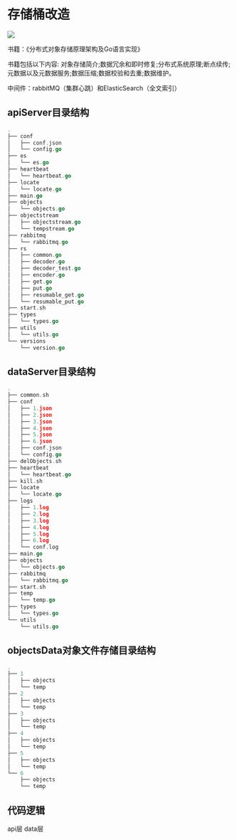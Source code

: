 # 存储桶改造
![](https://ling11.oss-cn-hangzhou.aliyuncs.com/1668134864706.png)

书籍：《分布式对象存储原理架构及Go语言实现》

书籍包括以下内容:
对象存储简介;数据冗余和即时修复;分布式系统原理;断点续传;元数据以及元数据服务;数据压缩;数据校验和去重;数据维护。

中间件：rabbitMQ（集群心跳）和ElasticSearch（全文索引）
## apiServer目录结构
```go
.
├── conf
│   ├── conf.json
│   └── config.go
├── es
│   └── es.go
├── heartbeat
│   └── heartbeat.go
├── locate
│   └── locate.go
├── main.go
├── objects
│   └── objects.go
├── objectstream
│   ├── objectstream.go
│   └── tempstream.go
├── rabbitmq
│   └── rabbitmq.go
├── rs
│   ├── common.go
│   ├── decoder.go
│   ├── decoder_test.go
│   ├── encoder.go
│   ├── get.go
│   ├── put.go
│   ├── resumable_get.go
│   └── resumable_put.go
├── start.sh
├── types
│   └── types.go
├── utils
│   └── utils.go
└── versions
    └── version.go
```

## dataServer目录结构
```go
.
├── common.sh
├── conf
│   ├── 1.json
│   ├── 2.json
│   ├── 3.json
│   ├── 4.json
│   ├── 5.json
│   ├── 6.json
│   ├── conf.json
│   └── config.go
├── delObjects.sh
├── heartbeat
│   └── heartbeat.go
├── kill.sh
├── locate
│   └── locate.go
├── logs
│   ├── 1.log
│   ├── 2.log
│   ├── 3.log
│   ├── 4.log
│   ├── 5.log
│   ├── 6.log
│   └── conf.log
├── main.go
├── objects
│   └── objects.go
├── rabbitmq
│   └── rabbitmq.go
├── start.sh
├── temp
│   └── temp.go
├── types
│   └── types.go
└── utils
    └── utils.go
```

## objectsData对象文件存储目录结构
```go
.
├── 1
│   ├── objects
│   └── temp
├── 2
│   ├── objects
│   └── temp
├── 3
│   ├── objects
│   └── temp
├── 4
│   ├── objects
│   └── temp
├── 5
│   ├── objects
│   └── temp
└── 6
    ├── objects
    └── temp
```

## 代码逻辑
api层
data层


